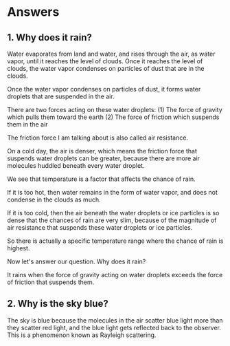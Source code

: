 # Answers

## 1. Why does it rain?

Water evaporates from land and water, and rises through the air, as water vapor, until it reaches the level of clouds. Once it reaches the level of clouds, the water vapor condenses on particles of dust that are in the clouds.

Once the water vapor condenses on particles of dust, it forms water droplets that are suspended in the air.

There are two forces acting on these water droplets:
(1) The force of gravity which pulls them toward the earth
(2) The force of friction which suspends them in the air

The friction force I am talking about is also called air resistance.

On a cold day, the air is denser, which means the friction force that suspends water droplets can be greater, because there are more air molecules huddled beneath every water droplet.

We see that temperature is a factor that affects the chance of rain.

If it is too hot, then water remains in the form of water vapor, and does not condense in the clouds as much.

If it is too cold, then the air beneath the water droplets or ice particles is so dense that the chances of rain are very slim, because of the magnitude of air resistance that suspends these water droplets or ice particles.

So there is actually a specific temperature range where the chance of rain is highest.

Now let's answer our question. Why does it rain?

It rains when the force of gravity acting on water droplets exceeds the force of friction that suspends them.

## 2. Why is the sky blue?

The sky is blue because the molecules in the air scatter blue light more than they scatter red light, and the blue light gets reflected back to the observer. This is a phenomenon known as Rayleigh scattering.

